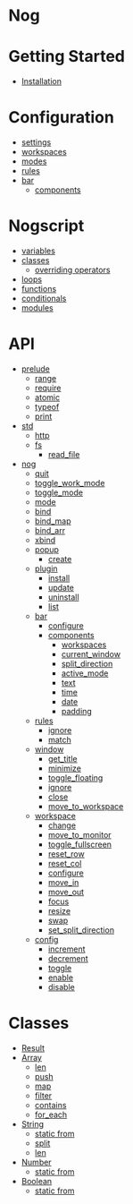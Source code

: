 # Nog

# Getting Started

- [Installation](./getting-started/installation.md)

# Configuration

- [settings](./configuration/settings.md)
- [workspaces](./configuration/workspaces.md)
- [modes](./configuration/modes.md)
- [rules]()
- [bar]()
  - [components]()

# Nogscript

- [variables](./nogscript/variables.md)
- [classes](./nogscript/classes.md)
  - [overriding operators]()
- [loops](./nogscript/loops.md)
- [functions](./nogscript/functions.md)
- [conditionals](./nogscript/conditionals.md)
- [modules](./nogscript/modules.md)

# API

- [prelude](./api/prelude.md)
  - [range](./api/prelude/range.md)
  - [require](./api/prelude/require.md)
  - [atomic](./api/prelude/atomic.md)
  - [typeof](./api/prelude/typeof.md)
  - [print](./api/prelude/print.md)
- [std](./api/std.md)
  - [http](./api/std/http.md)
  - [fs](./api/std/fs.md)
    - [read_file](./api/std/fs/read_file.md)
- [nog](./api/nog.md)
  - [quit](./api/nog/quit.md)
  - [toggle_work_mode](./api/nog/toggle_work_mode.md)
  - [toggle_mode](./api/nog/toggle_mode.md)
  - [mode](./api/nog/mode.md)
  - [bind](./api/nog/bind.md)
  - [bind_map](./api/nog/bind_map.md)
  - [bind_arr](./api/nog/bind_arr.md)
  - [xbind](./api/nog/xbind.md)
  - [popup](./api/nog/popup.md)
    - [create](./api/nog/popup/create.md)
  - [plugin](./api/nog/plugin.md)
    - [install](./api/nog/plugin/install.md)
    - [update](./api/nog/plugin/update.md)
    - [uninstall](./api/nog/plugin/uninstall.md)
    - [list](./api/nog/plugin/list.md)
  - [bar](./api/nog/bar.md)
    - [configure](./api/nog/bar/configure.md)
    - [components](./api/nog/bar/components.md)
      - [workspaces](./api/nog/bar/components/workspaces.md)
      - [current_window](./api/nog/bar/components/current_window.md)
      - [split_direction](./api/nog/bar/components/split_direction.md)
      - [active_mode](./api/nog/bar/components/active_mode.md)
      - [text](./api/nog/bar/components/text.md)
      - [time](./api/nog/bar/components/time.md)
      - [date](./api/nog/bar/components/date.md)
      - [padding](./api/nog/bar/components/padding.md)
  - [rules](./api/nog/rules.md)
    - [ignore](./api/nog/rules/ignore.md)
    - [match](./api/nog/rules/match.md)
  - [window](./api/nog/window.md)
    - [get_title](./api/nog/window/get_title.md)
    - [minimize](./api/nog/window/minimize.md)
    - [toggle_floating](./api/nog/window/toggle_floating.md)
    - [ignore](./api/nog/window/ignore.md)
    - [close](./api/nog/window/close.md)
    - [move_to_workspace](./api/nog/window/move_to_workspace.md)
  - [workspace](./api/nog/workspace.md)
    - [change](./api/nog/workspace/change.md)
    - [move_to_monitor](./api/nog/workspace/move_to_monitor.md)
    - [toggle_fullscreen](./api/nog/workspace/toggle_fullscreen.md)
    - [reset_row](./api/nog/workspace/reset_row.md)
    - [reset_col](./api/nog/workspace/reset_col.md)
    - [configure](./api/nog/workspace/configure.md)
    - [move_in](./api/nog/workspace/move_in.md)
    - [move_out](./api/nog/workspace/move_out.md)
    - [focus](./api/nog/workspace/focus.md)
    - [resize](./api/nog/workspace/resize.md)
    - [swap](./api/nog/workspace/swap.md)
    - [set_split_direction](./api/nog/set_split_direction.md)
  - [config](./api/nog/config.md)
    - [increment](./api/nog/config/increment.md)
    - [decrement](./api/nog/config/decrement.md)
    - [toggle](./api/nog/config/toggle.md)
    - [enable](./api/nog/config/enable.md)
    - [disable](./api/nog/config/disable.md)

# Classes

- [Result]()
- [Array]()
  - [len]()
  - [push]()
  - [map]()
  - [filter]()
  - [contains]()
  - [for_each]()
- [String]()
  - [static from]()
  - [split]()
  - [len]()
- [Number]()
  - [static from]()
- [Boolean]()
  - [static from]()
